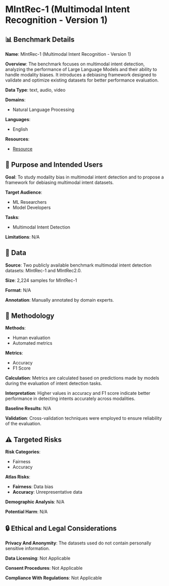 # MIntRec-1 (Multimodal Intent Recognition - Version 1)

## 📊 Benchmark Details

**Name**: MIntRec-1 (Multimodal Intent Recognition - Version 1)

**Overview**: The benchmark focuses on multimodal intent detection, analyzing the performance of Large Language Models and their ability to handle modality biases. It introduces a debiasing framework designed to validate and optimize existing datasets for better performance evaluation.

**Data Type**: text, audio, video

**Domains**:
- Natural Language Processing

**Languages**:
- English

**Resources**:
- [Resource](https://arxiv.org/abs/2508.16122)

## 🎯 Purpose and Intended Users

**Goal**: To study modality bias in multimodal intent detection and to propose a framework for debiasing multimodal intent datasets.

**Target Audience**:
- ML Researchers
- Model Developers

**Tasks**:
- Multimodal Intent Detection

**Limitations**: N/A

## 💾 Data

**Source**: Two publicly available benchmark multimodal intent detection datasets: MIntRec-1 and MIntRec2.0.

**Size**: 2,224 samples for MIntRec-1

**Format**: N/A

**Annotation**: Manually annotated by domain experts.

## 🔬 Methodology

**Methods**:
- Human evaluation
- Automated metrics

**Metrics**:
- Accuracy
- F1 Score

**Calculation**: Metrics are calculated based on predictions made by models during the evaluation of intent detection tasks.

**Interpretation**: Higher values in accuracy and F1 score indicate better performance in detecting intents accurately across modalities.

**Baseline Results**: N/A

**Validation**: Cross-validation techniques were employed to ensure reliability of the evaluation.

## ⚠️ Targeted Risks

**Risk Categories**:
- Fairness
- Accuracy

**Atlas Risks**:
- **Fairness**: Data bias
- **Accuracy**: Unrepresentative data

**Demographic Analysis**: N/A

**Potential Harm**: N/A

## 🔒 Ethical and Legal Considerations

**Privacy And Anonymity**: The datasets used do not contain personally sensitive information.

**Data Licensing**: Not Applicable

**Consent Procedures**: Not Applicable

**Compliance With Regulations**: Not Applicable
